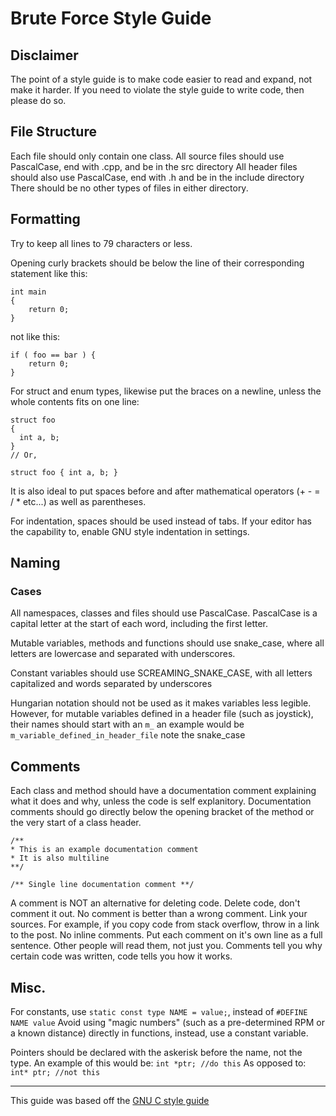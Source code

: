 # Brute Force Style Guide

## Disclaimer
The point of a style guide is to make code easier to read and expand, not make it harder.
If you need to violate the style guide to write code, then please do so.

## File Structure
Each file should only contain one class.
All source files should use PascalCase, end with .cpp, and be in the src directory
All header files should also use PascalCase, end with .h and be in the include directory
There should be no other types of files in either directory.

## Formatting
Try to keep all lines to 79 characters or less.

Opening curly brackets should be below the line of their corresponding statement
like this:
```
int main 
{
    return 0;
}
```
not like this:
```
if ( foo == bar ) {
    return 0;
}
```

For struct and enum types, likewise put the braces on a newline, unless the whole contents fits on one line: 
```
struct foo
{
  int a, b;
}
// Or,

struct foo { int a, b; }
```
It is also ideal to put spaces before and after mathematical operators (+ - = / * etc...) as well as parentheses.

For indentation, spaces should be used instead of tabs.
If your editor has the capability to, enable GNU style indentation in settings.

## Naming

### Cases
All namespaces, classes and files should use PascalCase.
PascalCase is a capital letter at the start of each word, including the first letter.

Mutable variables, methods and functions should use snake_case, where all letters are lowercase and separated with underscores.

Constant variables should use SCREAMING_SNAKE_CASE, with all letters capitalized and words separated by underscores

Hungarian notation should not be used as it makes variables less legible.
However, for mutable variables defined in a header file (such as joystick), their names should start with an `m_`
an example would be `m_variable_defined_in_header_file` note the snake_case

## Comments

Each class and method should have a documentation comment explaining what it does and why, unless the code is self explanitory.
Documentation comments should go directly below the opening bracket of the method or the very start of a class header.
```
/**
* This is an example documentation comment
* It is also multiline
**/
```
`/** Single line documentation comment **/`

A comment is NOT an alternative for deleting code. Delete code, don't comment it out.
No comment is better than a wrong comment.
Link your sources. For example, if you copy code from stack overflow, throw in a link to the post.
No inline comments. Put each comment on it's own line as a full sentence. Other people will read them, not just you.
Comments tell you why certain code was written, code tells you how it works.

## Misc.

For constants, use `static const type NAME = value;`, instead of `#DEFINE NAME value`
Avoid using "magic numbers" (such as a pre-determined RPM or a known distance) directly in functions, instead, use a constant variable.

Pointers should be declared with the askerisk before the name, not the type. An example of this would be:
`int *ptr; //do this`
As opposed to:
`int* ptr; //not this`

---
This guide was based off the [GNU C style guide](https://www.gnu.org/prep/standards/html_node/Writing-C.html)
